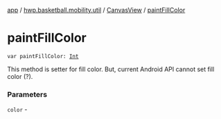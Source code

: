 [app](../../index.md) / [hwp.basketball.mobility.util](../index.md) / [CanvasView](index.md) / [paintFillColor](.)

# paintFillColor

`var paintFillColor: `[`Int`](https://kotlinlang.org/api/latest/jvm/stdlib/kotlin/-int/index.html)

This method is setter for fill color.
But, current Android API cannot set fill color (?).

### Parameters

`color` - 